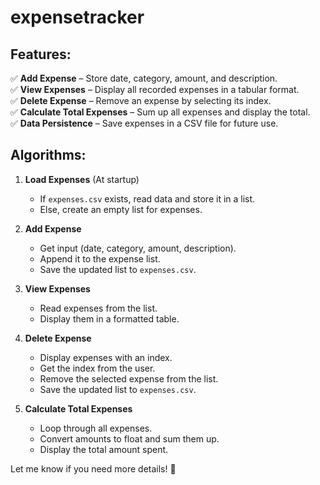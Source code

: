 # expensetracker
## Features:  
✅ **Add Expense** – Store date, category, amount, and description.  
✅ **View Expenses** – Display all recorded expenses in a tabular format.  
✅ **Delete Expense** – Remove an expense by selecting its index.  
✅ **Calculate Total Expenses** – Sum up all expenses and display the total.  
✅ **Data Persistence** – Save expenses in a CSV file for future use.  

## Algorithms:  

1. **Load Expenses** (At startup)  
   - If `expenses.csv` exists, read data and store it in a list.  
   - Else, create an empty list for expenses.  

2. **Add Expense**  
   - Get input (date, category, amount, description).  
   - Append it to the expense list.  
   - Save the updated list to `expenses.csv`.  

3. **View Expenses**  
   - Read expenses from the list.  
   - Display them in a formatted table.  

4. **Delete Expense**  
   - Display expenses with an index.  
   - Get the index from the user.  
   - Remove the selected expense from the list.  
   - Save the updated list to `expenses.csv`.  

5. **Calculate Total Expenses**  
   - Loop through all expenses.  
   - Convert amounts to float and sum them up.  
   - Display the total amount spent.  

Let me know if you need more details! 🚀
